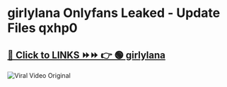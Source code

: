 
 # girlylana Onlyfans Leaked - Update Files qxhp0

## <h2><a href="https://clipsfans.com/girlylana&ref=git">🔗 Click to LINKS ⏩⏩ 👉 🟢 girlylana </a></h2>

<a href="https://clipsfans.com/girlylana&ref=git" rel="nofollow" data-target="animated-image.originalLink"><img src="https://i.ibb.co.com/xMMVF88/686577567.gif" alt="Viral Video Original" style="max-width: 100%; display: inline-block;" data-target="animated-image.originalImage"></a>

